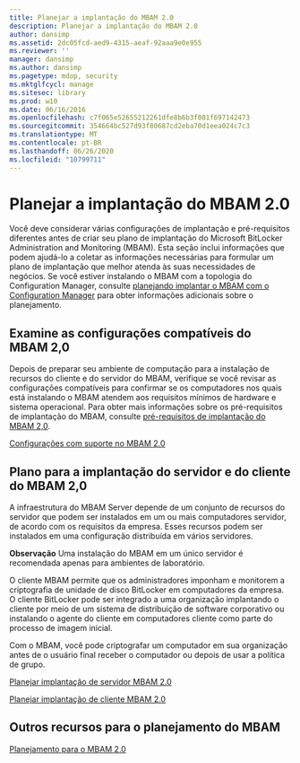 ```yaml
---
title: Planejar a implantação do MBAM 2.0
description: Planejar a implantação do MBAM 2.0
author: dansimp
ms.assetid: 2dc05fcd-aed9-4315-aeaf-92aaa9e0e955
ms.reviewer: ''
manager: dansimp
ms.author: dansimp
ms.pagetype: mdop, security
ms.mktglfcycl: manage
ms.sitesec: library
ms.prod: w10
ms.date: 06/16/2016
ms.openlocfilehash: c7f065e52655212261dfe8b6b3f081f697142473
ms.sourcegitcommit: 354664bc527d93f80687cd2eba70d1eea024c7c3
ms.translationtype: MT
ms.contentlocale: pt-BR
ms.lasthandoff: 06/26/2020
ms.locfileid: "10799711"
---
```

# Planejar a implantação do MBAM 2.0


Você deve considerar várias configurações de implantação e pré-requisitos diferentes antes de criar seu plano de implantação do Microsoft BitLocker Administration and Monitoring (MBAM). Esta seção inclui informações que podem ajudá-lo a coletar as informações necessárias para formular um plano de implantação que melhor atenda às suas necessidades de negócios. Se você estiver instalando o MBAM com a topologia do Configuration Manager, consulte [planejando implantar o MBAM com o Configuration Manager](planning-to-deploy-mbam-with-configuration-manager-2.md) para obter informações adicionais sobre o planejamento.

## Examine as configurações compatíveis do MBAM 2,0


Depois de preparar seu ambiente de computação para a instalação de recursos do cliente e do servidor do MBAM, verifique se você revisar as configurações compatíveis para confirmar se os computadores nos quais está instalando o MBAM atendem aos requisitos mínimos de hardware e sistema operacional. Para obter mais informações sobre os pré-requisitos de implantação do MBAM, consulte [pré-requisitos de implantação do MBAM 2,0](mbam-20-deployment-prerequisites-mbam-2.md).

[Configurações com suporte no MBAM 2.0](mbam-20-supported-configurations-mbam-2.md)

## Plano para a implantação do servidor e do cliente do MBAM 2,0


A infraestrutura do MBAM Server depende de um conjunto de recursos do servidor que podem ser instalados em um ou mais computadores servidor, de acordo com os requisitos da empresa. Esses recursos podem ser instalados em uma configuração distribuída em vários servidores.

**Observação**  Uma instalação do MBAM em um único servidor é recomendada apenas para ambientes de laboratório.

 

O cliente MBAM permite que os administradores imponham e monitorem a criptografia de unidade de disco BitLocker em computadores da empresa. O cliente BitLocker pode ser integrado a uma organização implantando o cliente por meio de um sistema de distribuição de software corporativo ou instalando o agente do cliente em computadores cliente como parte do processo de imagem inicial.

Com o MBAM, você pode criptografar um computador em sua organização antes de o usuário final receber o computador ou depois de usar a política de grupo.

[Planejar implantação de servidor MBAM 2.0](planning-for-mbam-20-server-deployment-mbam-2.md)

[Planejar implantação de cliente MBAM 2.0](planning-for-mbam-20-client-deployment-mbam-2.md)

## <a href="" id="other-resources-for-mbam-planning-"></a>Outros recursos para o planejamento do MBAM


[Planejamento para o MBAM 2.0](planning-for-mbam-20-mbam-2.md)

 

 





